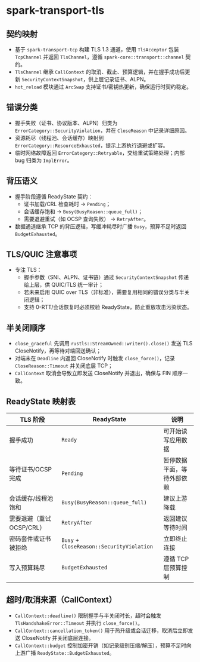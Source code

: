 # spark-transport-tls

## 契约映射
- 基于 `spark-transport-tcp` 构建 TLS 1.3 通道，使用 `TlsAcceptor` 包装 `TcpChannel` 并返回 `TlsChannel`，遵循 `spark-core::transport::channel` 契约。
- `TlsChannel` 继承 `CallContext` 的取消、截止、预算逻辑，并在握手成功后更新 `SecurityContextSnapshot`，供上层记录证书、ALPN。
- `hot_reload` 模块通过 `ArcSwap` 支持证书/密钥热更新，确保运行时契约稳定。

## 错误分类
- 握手失败（证书、协议版本、ALPN）归类为 `ErrorCategory::SecurityViolation`，并在 `CloseReason` 中记录详细原因。
- 资源耗尽（线程池、会话缓存）映射到 `ErrorCategory::ResourceExhausted`，提示上游执行退避或扩容。
- 临时网络故障返回 `ErrorCategory::Retryable`，交给重试策略处理；内部 bug 归类为 `ImplError`。

## 背压语义
- 握手阶段遵循 ReadyState 契约：
  - 证书加载/CRL 检查耗时 -> `Pending`；
  - 会话缓存饱和 -> `Busy(BusyReason::queue_full)`；
  - 需要退避重试（如 OCSP 查询失败） -> `RetryAfter`。
- 数据通道继承 TCP 的背压逻辑，写缓冲耗尽时广播 `Busy`，预算不足时返回 `BudgetExhausted`。

## TLS/QUIC 注意事项
- 专注 TLS：
  - 握手参数（SNI、ALPN、证书链）通过 `SecurityContextSnapshot` 传递给上层，供 QUIC/TLS 统一审计；
  - 若未来启用 QUIC over TLS（非标准），需要复用相同的错误分类与半关闭逻辑；
  - 支持 0-RTT/会话恢复时必须校验 ReadyState，防止重放攻击污染状态。

## 半关闭顺序
- `close_graceful` 先调用 `rustls::StreamOwned::writer().close()` 发送 TLS CloseNotify，再等待对端回送确认；
- 对端未在 `Deadline` 内返回 CloseNotify 时触发 `close_force()`，记录 `CloseReason::Timeout` 并关闭底层 TCP；
- `CallContext` 取消会导致立即发送 CloseNotify 并退出，确保与 FIN 顺序一致。

## ReadyState 映射表
| TLS 阶段 | ReadyState | 说明 |
| --- | --- | --- |
| 握手成功 | `Ready` | 可开始读写应用数据 |
| 等待证书/OCSP 完成 | `Pending` | 暂停数据平面，等待外部依赖 |
| 会话缓存/线程池饱和 | `Busy(BusyReason::queue_full)` | 建议上游降载 |
| 需要退避（重试 OCSP/CRL） | `RetryAfter` | 返回建议等待时间 |
| 密码套件或证书被拒绝 | `Busy` + `CloseReason::SecurityViolation` | 立即终止连接 |
| 写入预算耗尽 | `BudgetExhausted` | 遵循 TCP 层预算控制 |

## 超时/取消来源（CallContext）
- `CallContext::deadline()` 限制握手与半关闭时长，超时会触发 `TlsHandshakeError::Timeout` 并执行 `close_force()`。
- `CallContext::cancellation_token()` 用于热升级或会话迁移，取消后立即发送 CloseNotify 并关闭底层连接。
- `CallContext::budget` 控制加密开销（如记录级别压缩/解压），预算不足时向上游广播 `ReadyState::BudgetExhausted`。
